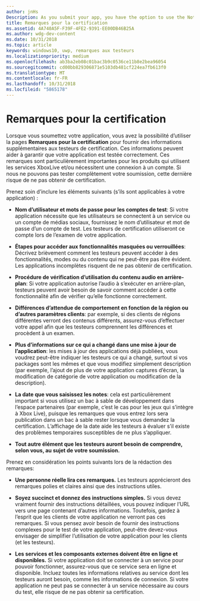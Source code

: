 ```yaml
---
author: jnHs
Description: As you submit your app, you have the option to use the Notes for certification page to provide additional info to the certification testers. This info can help ensure that your app is tested correctly.
title: Remarques pour la certification
ms.assetid: 4A740A5F-F39F-4FE2-9391-EE00DB46B25A
ms.author: wdg-dev-content
ms.date: 10/31/2018
ms.topic: article
keywords: windows10, uwp, remarques aux testeurs
ms.localizationpriority: medium
ms.openlocfilehash: ab3ba2eb08c01bac3b9c0536ce11b8e2bea96054
ms.sourcegitcommit: cd00bb829306871e5103db481cf224ea7fb613f0
ms.translationtype: MT
ms.contentlocale: fr-FR
ms.lasthandoff: 10/31/2018
ms.locfileid: "5865178"
---
```

# <a name="notes-for-certification"></a>Remarques pour la certification


Lorsque vous soumettez votre application, vous avez la possibilité d’utiliser la pages **Remarques pour la certification** pour fournir des informations supplémentaires aux testeurs de certification. Ces informations peuvent aider à garantir que votre application est testée correctement. Ces remarques sont particulièrement importantes pour les produits qui utilisent les services XboxLive et/ou nécessitent une connexion à un compte. Si nous ne pouvons pas tester complètement votre soumission, cette dernière risque de ne pas obtenir de certification.

Prenez soin d’inclure les éléments suivants (s’ils sont applicables à votre application) :

-   **Nom d’utilisateur et mots de passe pour les comptes de test**: Si votre application nécessite que les utilisateurs se connectent à un service ou un compte de médias sociaux, fournissez le nom d’utilisateur et mot de passe d’un compte de test. Les testeurs de certification utiliseront ce compte lors de l’examen de votre application.

-   **Étapes pour accéder aux fonctionnalités masquées ou verrouillées**: Décrivez brièvement comment les testeurs peuvent accéder à des fonctionnalités, modes ou du contenu qui ne peut-être pas être évident. Les applications incomplètes risquent de ne pas obtenir de certification.

-   **Procédure de vérification d’utilisation du contenu audio en arrière-plan**: Si votre application autorise l’audio à s’exécuter en arrière-plan, testeurs peuvent avoir besoin de savoir comment accéder à cette fonctionnalité afin de vérifier qu’elle fonctionne correctement.

-  **Différences d’attendue de comportement en fonction de la région ou d’autres paramètres clients**: par exemple, si des clients de régions différentes verront des contenus différents, assurez-vous d’effectuer votre appel afin que les testeurs comprennent les différences et procèdent à un examen.

-   **Plus d’informations sur ce qui a changé dans une mise à jour de l’application**: les mises à jour des applications déjà publiées, vous voudrez peut-être indiquer les testeurs ce qui a changé, surtout si vos packages sont les mêmes et que vous modifiez simplement description (par exemple, l’ajout de plus de votre application captures d’écran, la modification de catégorie de votre application ou modification de la description).

-   **La date que vous saisissez les notes**: cela est particulièrement important si vous utilisez un bac à sable de développement dans l’espace partenaires (par exemple, c’est le cas pour les jeux qui s’intègre à Xbox Live), puisque les remarques que vous entrez lors sera publication dans un bac à sable rester lorsque vous demandez la certification. L’affichage de la date aide les testeurs à évaluer s’il existe des problèmes temporaires susceptibles de ne plus s’appliquer.

-  **Tout autre élément que les testeurs auront besoin de comprendre, selon vous, au sujet de votre soumission.**

Prenez en considération les points suivants lors de la rédaction des remarques:

-   **Une personne réelle lira ces remarques.** Les testeurs apprécieront des remarques polies et claires ainsi que des instructions utiles.

-   **Soyez succinct et donnez des instructions simples.** Si vous devez vraiment fournir des instructions détaillées, vous pouvez indiquer l’URL vers une page contenant d’autres informations. Toutefois, gardez à l’esprit que les clients de votre application ne verront pas ces remarques. Si vous pensez avoir besoin de fournir des instructions complexes pour le test de votre application, peut-être devez-vous envisager de simplifier l’utilisation de votre application pour les clients (et les testeurs).

-   **Les services et les composants externes doivent être en ligne et disponibles.** Si votre application doit se connecter à un service pour pouvoir fonctionner, assurez-vous que ce service sera en ligne et disponible. Incluez toutes les informations relatives au service dont les testeurs auront besoin, comme les informations de connexion. Si votre application ne peut pas se connecter à un service nécessaire au cours du test, elle risque de ne pas obtenir sa certification.

 

 




